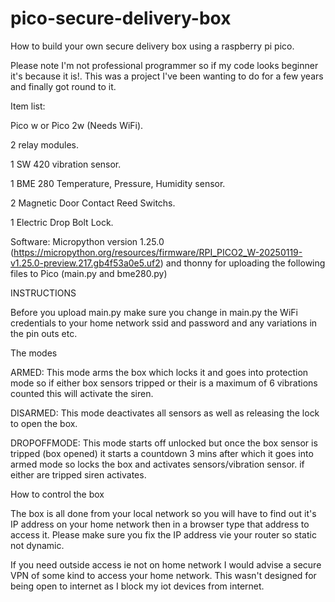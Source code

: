 # pico-secure-delivery-box
How to build your own secure delivery box using a raspberry pi pico.

Please note I'm not professional programmer so if my code looks beginner it's because it is!. This was a project I've been wanting to do for a few years and finally got round to it.

Item list:

Pico w or Pico 2w (Needs WiFi).

2 relay modules.

1 SW 420 vibration sensor.

1 BME 280 Temperature, Pressure, Humidity sensor.

2 Magnetic Door Contact Reed Switchs.

1 Electric Drop Bolt Lock.

Software: Micropython version 1.25.0 (https://micropython.org/resources/firmware/RPI_PICO2_W-20250119-v1.25.0-preview.217.gb4f53a0e5.uf2) and thonny for uploading the following files to Pico (main.py and bme280.py)

INSTRUCTIONS

Before you upload main.py make sure you change in main.py the WiFi credentials to your home network ssid and password and any variations in the pin outs etc.

The modes

ARMED: This mode arms the box which locks it and goes into protection mode so if either box sensors tripped or their is a maximum of 6 vibrations counted this will activate the siren.

DISARMED: This mode deactivates all sensors as well as releasing the lock to open the box.

DROPOFFMODE: This mode starts off unlocked but once the box sensor is tripped (box opened) it starts a countdown 3 mins after which it goes into armed mode so locks the box and activates sensors/vibration sensor. if either are tripped siren activates.

How to control the box

The box is all done from your local network so you will have to find out it's IP address on your home network then in a browser type that address to access it. Please make sure you fix the IP address vie your router so static not dynamic.

If you need outside access ie not on home network I would advise a secure VPN of some kind to access your home network. This wasn't designed for being open to internet as I block my iot devices from internet.
